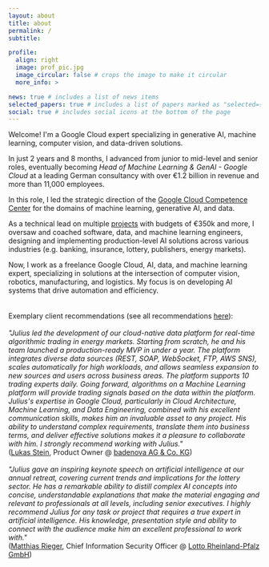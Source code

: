 ```yaml
---
layout: about
title: about
permalink: /
subtitle:

profile:
  align: right
  image: prof_pic.jpg
  image_circular: false # crops the image to make it circular
  more_info: >

news: true # includes a list of news items
selected_papers: true # includes a list of papers marked as "selected={true}"
social: true # includes social icons at the bottom of the page
---
```



Welcome! I'm a Google Cloud expert specializing in generative AI, machine learning, computer vision, and data-driven solutions.

In just 2 years and 8 months, I advanced from junior to mid-level and senior roles, eventually becoming *Head of Machine Learning & GenAI - Google Cloud*  at a leading German consultancy with over €1.2 billion in revenue and more than 11,000 employees.

In this role, I led the strategic direction of the [Google Cloud Competence Center](https://www.adesso.de/en/technologies/google/adesso-and-google-cloud.jsp) for the domains of machine learning, generative AI, and data. 

As a technical lead on multiple [projects](/_projects/) with budgets of €350k and more, I oversaw and coached software, data, and machine learning engineers, designing and implementing production-level AI solutions across various industries (e.g. banking, insurance, lottery, publishers, energy markets).

Now, I work as a freelance Google Cloud, AI, data, and machine learning expert, specializing in solutions at the intersection of computer vision, robotics, manufacturing, and logistics. My focus is on developing AI systems that drive automation and efficiency. 
<br><br><br>
Exemplary client recommendations (see all recommendations [here](https://www.linkedin.com/in/jh91/details/recommendations/)):<br><br>
_"Julius led the development of our cloud-native data platform for real-time algorithmic trading in energy markets. Starting from scratch, he and his team launched a production-ready MVP in under a year. The platform integrates diverse data sources (REST, SOAP, WebSocket, FTP, AWS SNS), scales automatically for high workloads, and allows seamless expansion to new sources and users across business areas.
The platform supports 10 trading experts daily. Going forward, algorithms on a Machine Learning platform will provide trading signals based on the data within the platform.
Julius's expertise in Google Cloud, particularly in Cloud Architecture, Machine Learning, and Data Engineering, combined with his excellent communication skills, makes him an invaluable asset to any project. His ability to understand complex requirements, translate them into business terms, and deliver effective solutions makes it a pleasure to collaborate with him.
I strongly recommend working with Julius."_ <br>([Lukas Stein](https://www.linkedin.com/in/lukas-stein/), Product Owner @ [badenova AG & Co. KG](https://www.badenova.de/))
<br><br>
_"Julius gave an inspiring keynote speech on artificial intelligence at our annual retreat, covering current trends and implications for the lottery sector.
He has a remarkable ability to distill complex AI concepts into concise, understandable explanations that make the material engaging and relevant to professionals at all levels, including senior executives.
I highly recommend Julius for any task or project that requires a true expert in artificial intelligence. His knowledge, presentation style and ability to connect with the audience make him an excellent professional to work with."_ <br>([Matthias Rieger](https://www.linkedin.com/in/matthias-rieger-8ba731248/), Chief Information Security Officer @ [Lotto Rheinland-Pfalz GmbH](https://www.lotto-rlp.de/))
<br><br>
